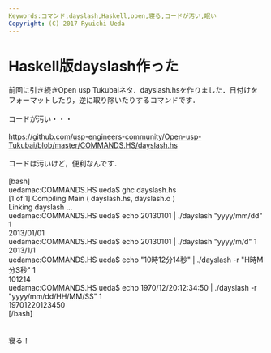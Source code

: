 ```yaml
---
Keywords:コマンド,dayslash,Haskell,open,寝る,コードが汚い,眠い
Copyright: (C) 2017 Ryuichi Ueda
---
```


# Haskell版dayslash作った
前回に引き続きOpen usp Tukubaiネタ．dayslash.hsを作りました．日付けをフォーマットしたり，逆に取り除いたりするコマンドです．<br />
<br />
コードが汚い・・・<br />
<br />
<a href="https://github.com/usp-engineers-community/Open-usp-Tukubai/blob/master/COMMANDS.HS/dayslash.hs" target="_blank">https://github.com/usp-engineers-community/Open-usp-Tukubai/blob/master/COMMANDS.HS/dayslash.hs</a><br />
<br />
コードは汚いけど，便利なんです．<br />
<br />
[bash]<br />
uedamac:COMMANDS.HS ueda$ ghc dayslash.hs <br />
[1 of 1] Compiling Main ( dayslash.hs, dayslash.o )<br />
Linking dayslash ...<br />
uedamac:COMMANDS.HS ueda$ echo 20130101 | ./dayslash &quot;yyyy/mm/dd&quot; 1<br />
2013/01/01<br />
uedamac:COMMANDS.HS ueda$ echo 20130101 | ./dayslash &quot;yyyy/m/d&quot; 1<br />
2013/1/1<br />
uedamac:COMMANDS.HS ueda$ echo &quot;10時12分14秒&quot; | ./dayslash -r &quot;H時M分S秒&quot; 1<br />
101214<br />
uedamac:COMMANDS.HS ueda$ echo 1970/12/20:12:34:50 | ./dayslash -r &quot;yyyy/mm/dd/HH/MM/SS&quot; 1<br />
19701220123450<br />
[/bash]<br />
<br />
<br />
寝る！
